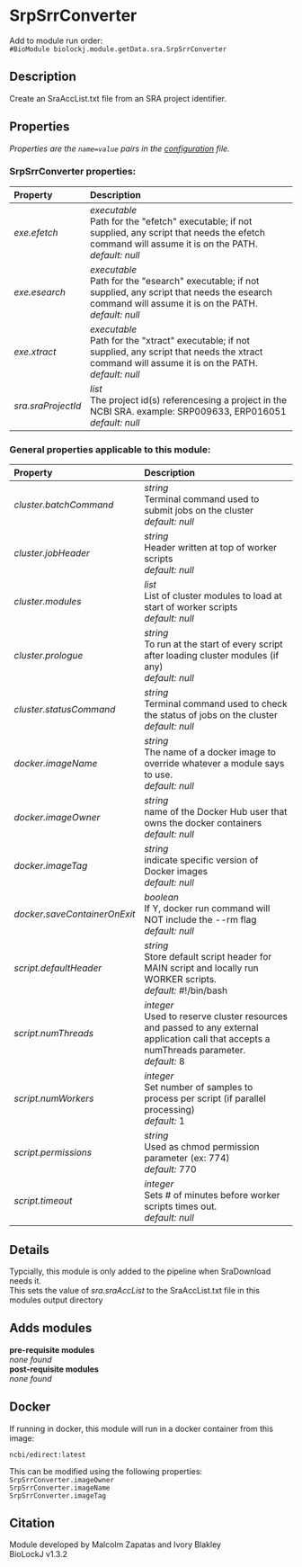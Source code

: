 # SrpSrrConverter
Add to module run order:                    
`#BioModule biolockj.module.getData.sra.SrpSrrConverter`

## Description 
Create an SraAccList.txt file from an SRA project identifier.

## Properties 
*Properties are the `name=value` pairs in the [configuration](../../../Configuration#properties) file.*                   

### SrpSrrConverter properties: 
| Property| Description |
| :--- | :--- |
| *exe.efetch* | _executable_ <br>Path for the "efetch" executable; if not supplied, any script that needs the efetch command will assume it is on the PATH.<br>*default:*  *null* |
| *exe.esearch* | _executable_ <br>Path for the "esearch" executable; if not supplied, any script that needs the esearch command will assume it is on the PATH.<br>*default:*  *null* |
| *exe.xtract* | _executable_ <br>Path for the "xtract" executable; if not supplied, any script that needs the xtract command will assume it is on the PATH.<br>*default:*  *null* |
| *sra.sraProjectId* | _list_ <br>The project id(s) referencesing a project in the NCBI SRA. example: SRP009633, ERP016051<br>*default:*  *null* |

### General properties applicable to this module: 
| Property| Description |
| :--- | :--- |
| *cluster.batchCommand* | _string_ <br>Terminal command used to submit jobs on the cluster<br>*default:*  *null* |
| *cluster.jobHeader* | _string_ <br>Header written at top of worker scripts<br>*default:*  *null* |
| *cluster.modules* | _list_ <br>List of cluster modules to load at start of worker scripts<br>*default:*  *null* |
| *cluster.prologue* | _string_ <br>To run at the start of every script after loading cluster modules (if any)<br>*default:*  *null* |
| *cluster.statusCommand* | _string_ <br>Terminal command used to check the status of jobs on the cluster<br>*default:*  *null* |
| *docker.imageName* | _string_ <br>The name of a docker image to override whatever a module says to use.<br>*default:*  *null* |
| *docker.imageOwner* | _string_ <br>name of the Docker Hub user that owns the docker containers<br>*default:*  *null* |
| *docker.imageTag* | _string_ <br>indicate specific version of Docker images<br>*default:*  *null* |
| *docker.saveContainerOnExit* | _boolean_ <br>If Y, docker run command will NOT include the --rm flag<br>*default:*  *null* |
| *script.defaultHeader* | _string_ <br>Store default script header for MAIN script and locally run WORKER scripts.<br>*default:*  #!/bin/bash |
| *script.numThreads* | _integer_ <br>Used to reserve cluster resources and passed to any external application call that accepts a numThreads parameter.<br>*default:*  8 |
| *script.numWorkers* | _integer_ <br>Set number of samples to process per script (if parallel processing)<br>*default:*  1 |
| *script.permissions* | _string_ <br>Used as chmod permission parameter (ex: 774)<br>*default:*  770 |
| *script.timeout* | _integer_ <br>Sets # of minutes before worker scripts times out.<br>*default:*  *null* |

## Details 
Typcially, this module is only added to the pipeline when SraDownload needs it.<br>
This sets the value of *sra.sraAccList* to the SraAccList.txt file in this modules output directory

## Adds modules 
**pre-requisite modules**                    
*none found*                   
**post-requisite modules**                    
*none found*                   

## Docker 
If running in docker, this module will run in a docker container from this image:<br>
```
ncbi/edirect:latest
```
This can be modified using the following properties:<br>
`SrpSrrConverter.imageOwner`<br>
`SrpSrrConverter.imageName`<br>
`SrpSrrConverter.imageTag`<br>

## Citation 
Module developed by Malcolm Zapatas and Ivory Blakley                   
BioLockJ v1.3.2

